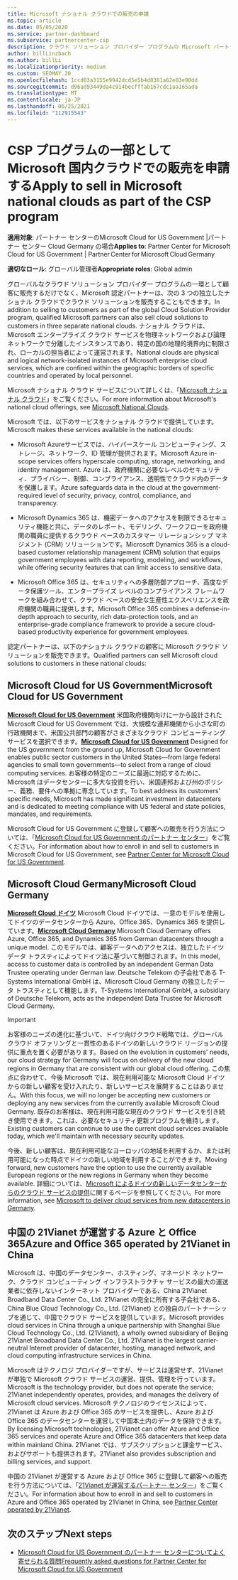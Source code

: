 ```yaml
---
title: Microsoft ナショナル クラウドでの販売の申請
ms.topic: article
ms.date: 05/05/2020
ms.service: partner-dashboard
ms.subservice: partnercenter-csp
description: クラウド ソリューション プロバイダー プログラムの Microsoft パートナーが、サポートされている国内クラウドに登録されている顧客に販売する方法について説明します。
author: billLinzbach
ms.author: billLi
ms.localizationpriority: medium
ms.custom: SEOMAY.20
ms.openlocfilehash: 1ccd03a3155e9942dcd5e5b4d8381a62e03e90dd
ms.sourcegitcommit: d96ad93449da4c914becfffab167cdc1aa165ada
ms.translationtype: MT
ms.contentlocale: ja-JP
ms.lasthandoff: 06/25/2021
ms.locfileid: "112915543"
---
```

# <a name="apply-to-sell-in-microsoft-national-clouds-as-part-of-the-csp-program"></a><span data-ttu-id="3fd25-103">CSP プログラムの一部として Microsoft 国内クラウドでの販売を申請する</span><span class="sxs-lookup"><span data-stu-id="3fd25-103">Apply to sell in Microsoft national clouds as part of the CSP program</span></span>

<span data-ttu-id="3fd25-104">**適用対象**: パートナー センターのMicrosoft Cloud for US Government |パートナー センター Cloud Germany の場合</span><span class="sxs-lookup"><span data-stu-id="3fd25-104">**Applies to**: Partner Center for Microsoft Cloud for US Government | Partner Center for Microsoft Cloud Germany</span></span>

<span data-ttu-id="3fd25-105">**適切なロール**: グローバル管理者</span><span class="sxs-lookup"><span data-stu-id="3fd25-105">**Appropriate roles**: Global admin</span></span>

<span data-ttu-id="3fd25-106">グローバルなクラウド ソリューション プロバイダー プログラムの一環として顧客に販売するだけでなく、Microsoft 認定パートナーは、次の 3 つの独立したナショナル クラウドでクラウド ソリューションを販売することもできます。</span><span class="sxs-lookup"><span data-stu-id="3fd25-106">In addition to selling to customers as part of the global Cloud Solution Provider program, qualified Microsoft partners can also sell cloud solutions to customers in three separate national clouds.</span></span> <span data-ttu-id="3fd25-107">ナショナル クラウドは、Microsoft エンタープライズ クラウド サービスを物理ネットワークおよび論理ネットワークで分離したインスタンスであり、特定の国の地理的境界内に制限され、ローカルの担当者によって運営されます。</span><span class="sxs-lookup"><span data-stu-id="3fd25-107">National clouds are physical and logical network-isolated instances of Microsoft enterprise cloud services, which are confined within the geographic borders of specific countries and operated by local personnel.</span></span>

<span data-ttu-id="3fd25-108">Microsoft ナショナル クラウド サービスについて詳しくは、「[Microsoft ナショナル クラウド](https://www.microsoft.com/trustcenter/cloudservices/nationalcloud)」をご覧ください。</span><span class="sxs-lookup"><span data-stu-id="3fd25-108">For more information about Microsoft's national cloud offerings, see [Microsoft National Clouds](https://www.microsoft.com/trustcenter/cloudservices/nationalcloud).</span></span>

<span data-ttu-id="3fd25-109">Microsoft では、以下のサービスをナショナル クラウドで提供しています。</span><span class="sxs-lookup"><span data-stu-id="3fd25-109">Microsoft makes these services available in the national clouds:</span></span>

-   <span data-ttu-id="3fd25-110">Microsoft Azureサービスでは、ハイパースケール コンピューティング、ストレージ、ネットワーク、ID 管理が提供されます。</span><span class="sxs-lookup"><span data-stu-id="3fd25-110">Microsoft Azure in-scope services offers hyperscale computing, storage, networking, and identity management.</span></span> <span data-ttu-id="3fd25-111">Azure は、政府機関に必要なレベルのセキュリティ、プライバシー、制御、コンプライアンス、透明性でクラウド内のデータを保護します。</span><span class="sxs-lookup"><span data-stu-id="3fd25-111">Azure safeguards data in the cloud at the government-required level of security, privacy, control, compliance, and transparency.</span></span>

-   <span data-ttu-id="3fd25-112">Microsoft Dynamics 365 は、機密データへのアクセスを制限できるセキュリティ機能と共に、データのレポート、モデリング、ワークフローを政府機関の職員に提供するクラウド ベースのカスタマー リレーションシップ マネジメント (CRM) ソリューションです。</span><span class="sxs-lookup"><span data-stu-id="3fd25-112">Microsoft Dynamics 365 is a cloud-based customer relationship management (CRM) solution that equips government employees with data reporting, modeling, and workflows, while offering security features that can limit access to sensitive data.</span></span>

-   <span data-ttu-id="3fd25-113">Microsoft Office 365 は、セキュリティへの多層防御アプローチ、高度なデータ保護ツール、エンタープライズ レベルのコンプライアンス フレームワークを組み合わせて、クラウド ベースの安全な生産性エクスペリエンスを政府機関の職員に提供します。</span><span class="sxs-lookup"><span data-stu-id="3fd25-113">Microsoft Office 365 combines a defense-in-depth approach to security, rich data-protection tools, and an enterprise-grade compliance framework to provide a secure cloud-based productivity experience for government employees.</span></span>

<span data-ttu-id="3fd25-114">認定パートナーは、以下のナショナル クラウドの顧客に Microsoft クラウド ソリューションを販売できます。</span><span class="sxs-lookup"><span data-stu-id="3fd25-114">Qualified partners can sell Microsoft cloud solutions to customers in these national clouds:</span></span>

## <a name="microsoft-cloud-for-us-government"></a><span data-ttu-id="3fd25-115">Microsoft Cloud for US Government</span><span class="sxs-lookup"><span data-stu-id="3fd25-115">Microsoft Cloud for US Government</span></span>

<span data-ttu-id="3fd25-116">[**Microsoft Cloud for US Government**](https://www.microsoft.com/trustcenter/cloudservices/nationalcloud#Microsoft_Cloud_for_US) 米国政府機関向けに一から設計された Microsoft Cloud for US Government では、大規模な連邦機関から小さな町の行政機関まで、米国公共部門の顧客がさまざまなクラウド コンピューティング サービスを選択できます。</span><span class="sxs-lookup"><span data-stu-id="3fd25-116">[**Microsoft Cloud for US Government**](https://www.microsoft.com/trustcenter/cloudservices/nationalcloud#Microsoft_Cloud_for_US) Designed for the US government from the ground up, Microsoft Cloud for Government enables public sector customers in the United States—from large federal agencies to small town governments—to select from a range of cloud computing services.</span></span> <span data-ttu-id="3fd25-117">お客様の特定のニーズに最適に対応するために、Microsoft はデータセンターに多大な投資を行い、米国連邦および州のポリシー、義務、要件への準拠に専念しています。</span><span class="sxs-lookup"><span data-stu-id="3fd25-117">To best address its customers' specific needs, Microsoft has made significant investment in datacenters and is dedicated to meeting compliance with US federal and state policies, mandates, and requirements.</span></span> 

<span data-ttu-id="3fd25-118">Microsoft Cloud for US Government に登録して顧客への販売を行う方法については、「[Microsoft Cloud for US Government のパートナー センター](partner-center-for-microsoft-us-govt-cloud.md)」をご覧ください。</span><span class="sxs-lookup"><span data-stu-id="3fd25-118">For information about how to enroll in and sell to customers in Microsoft Cloud for US Government, see [Partner Center for Microsoft Cloud for US Government](partner-center-for-microsoft-us-govt-cloud.md).</span></span>

## <a name="microsoft-cloud-germany"></a><span data-ttu-id="3fd25-119">Microsoft Cloud Germany</span><span class="sxs-lookup"><span data-stu-id="3fd25-119">Microsoft Cloud Germany</span></span>

<span data-ttu-id="3fd25-120">[**Microsoft Cloud ドイツ**](https://www.microsoft.com/trustcenter/cloudservices/nationalcloud#Microsoft_Cloud_Germany) Microsoft Cloud ドイツでは、一意のモデルを使用してドイツのデータセンターから Azure、Office 365、Dynamics 365 を提供しています。</span><span class="sxs-lookup"><span data-stu-id="3fd25-120">[**Microsoft Cloud Germany**](https://www.microsoft.com/trustcenter/cloudservices/nationalcloud#Microsoft_Cloud_Germany) Microsoft Cloud Germany offers Azure, Office 365, and Dynamics 365 from German datacenters through a unique model.</span></span> <span data-ttu-id="3fd25-121">このモデルでは、顧客データへのアクセスは、独立したドイツ データ トラスティによってドイツ法に基づいて制御されます。</span><span class="sxs-lookup"><span data-stu-id="3fd25-121">In this model, access to customer data is controlled by an independent German Data Trustee operating under German law.</span></span> <span data-ttu-id="3fd25-122">Deutsche Telekom の子会社である T-Systems International GmbH は、Microsoft Cloud Germany の独立したデータ トラスティとして機能します。</span><span class="sxs-lookup"><span data-stu-id="3fd25-122">T-Systems International GmbH, a subsidiary of Deutsche Telekom, acts as the independent Data Trustee for Microsoft Cloud Germany.</span></span>

> [!IMPORTANT]  
> <span data-ttu-id="3fd25-123">お客様のニーズの進化に基づいて、ドイツ向けクラウド戦略では、グローバル クラウド オファリングと一貫性のあるドイツの新しいクラウド リージョンの提供に重点を置く必要があります。</span><span class="sxs-lookup"><span data-stu-id="3fd25-123">Based on the evolution in customers' needs, our cloud strategy for Germany will focus on delivery of the new cloud regions in Germany that are consistent with our global cloud offering.</span></span> <span data-ttu-id="3fd25-124">この焦点に合わせて、今後 Microsoft では、現在利用可能な Microsoft Cloud ドイツからの新しい顧客を受け入れたり、新しいサービスを展開することはありません。</span><span class="sxs-lookup"><span data-stu-id="3fd25-124">With this focus, we will no longer be accepting new customers or deploying any new services from the currently available Microsoft Cloud Germany.</span></span> <span data-ttu-id="3fd25-125">既存のお客様は、現在利用可能な現在のクラウド サービスを引き続き使用できます。これは、必要なセキュリティ更新プログラムを維持します。</span><span class="sxs-lookup"><span data-stu-id="3fd25-125">Existing customers can continue to use the current cloud services available today, which we'll maintain with necessary security updates.</span></span>
>  
> <span data-ttu-id="3fd25-126">今後、新しい顧客は、現在利用可能なヨーロッパの地域を利用するか、または利用可能になった時点でドイツの新しい地域を利用することができます。</span><span class="sxs-lookup"><span data-stu-id="3fd25-126">Moving forward, new customers have the option to use the currently available European regions or the new regions in Germany when they become available.</span></span> <span data-ttu-id="3fd25-127">詳細については、[Microsoft によるドイツの新しいデータセンターからのクラウド サービスの提供](https://news.microsoft.com/europe/2018/08/31/microsoft-to-deliver-cloud-services-from-new-datacentres-in-germany-in-2019-to-meet-evolving-customer-needs/)に関するページを参照してください。</span><span class="sxs-lookup"><span data-stu-id="3fd25-127">For more information, see [Microsoft to deliver cloud services from new datacenters in Germany](https://news.microsoft.com/europe/2018/08/31/microsoft-to-deliver-cloud-services-from-new-datacentres-in-germany-in-2019-to-meet-evolving-customer-needs/).</span></span>

    
## <a name="azure-and-office-365-operated-by-21vianet-in-china"></a><span data-ttu-id="3fd25-128">中国の 21Vianet が運営する Azure と Office 365</span><span class="sxs-lookup"><span data-stu-id="3fd25-128">Azure and Office 365 operated by 21Vianet in China</span></span>

<span data-ttu-id="3fd25-129">Microsoft は、中国のデータセンター、ホスティング、マネージド ネットワーク、クラウド コンピューティング インフラストラクチャ サービスの最大の運送業者に依存しないインターネット プロバイダーである、China 21Vianet Broadband Data Center Co., Ltd. 21Vianet の完全に所有する子会社である、China Blue Cloud Technology Co., Ltd. (21Vianet) との独自のパートナーシップを通じて、中国でクラウド サービスを提供しています。</span><span class="sxs-lookup"><span data-stu-id="3fd25-129">Microsoft provides cloud services in China through a unique partnership with Shanghai Blue Cloud Technology Co., Ltd. (21Vianet), a wholly owned subsidiary of Beijing 21Vianet Broadband Data Center Co., Ltd. 21Vianet is the largest carrier-neutral Internet provider of datacenter, hosting, managed network, and cloud computing infrastructure services in China.</span></span> 

<span data-ttu-id="3fd25-130">Microsoft はテクノロジ プロバイダーですが、サービスは運営せず、21Vianet が単独で Microsoft クラウド サービスの運営、提供、管理を行っています。</span><span class="sxs-lookup"><span data-stu-id="3fd25-130">Microsoft is the technology provider, but does not operate the service; 21Vianet independently operates, provides, and manages the delivery of Microsoft cloud services.</span></span> <span data-ttu-id="3fd25-131">Microsoft テクノロジのライセンスによって、21Vianet は Azure および Office 365 のサービスを提供し、Azure および Office 365 のデータセンターを運営して中国本土内のデータを保持できます。</span><span class="sxs-lookup"><span data-stu-id="3fd25-131">By licensing Microsoft technologies, 21Vianet can offer Azure and Office 365 services and operate Azure and Office 365 datacenters that keep data within mainland China.</span></span> <span data-ttu-id="3fd25-132">21Vianet では、サブスクリプションと課金サービス、およびサポートも提供されます。</span><span class="sxs-lookup"><span data-stu-id="3fd25-132">21Vianet also provides subscription and billing services, and support.</span></span>

<span data-ttu-id="3fd25-133">中国の 21Vianet が運営する Azure および Office 365 に登録して顧客への販売を行う方法については、「[21Vianet が運営するパートナー センター](https://www.21vbluecloud.com/partner-china/welcome/)」をご覧ください。</span><span class="sxs-lookup"><span data-stu-id="3fd25-133">For information about how to enroll in and sell to customers in Azure and Office 365 operated by 21Vianet in China, see [Partner Center operated by 21Vianet](https://www.21vbluecloud.com/partner-china/welcome/).</span></span>

## <a name="next-steps"></a><span data-ttu-id="3fd25-134">次のステップ</span><span class="sxs-lookup"><span data-stu-id="3fd25-134">Next steps</span></span>

- [<span data-ttu-id="3fd25-135">Microsoft Cloud for US Government のパートナー センターについてよく寄せられる質問</span><span class="sxs-lookup"><span data-stu-id="3fd25-135">Frequently asked questions for Partner Center for Microsoft Cloud for US Government</span></span>](faq-for-us-govt-cloud.yml)

